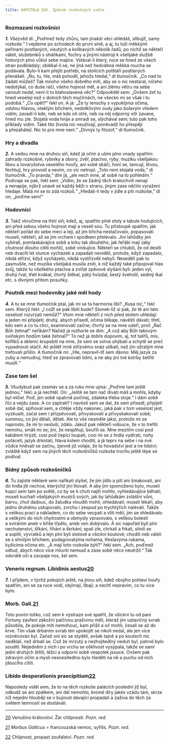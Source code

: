 ```yaml
---
title: KAPITOLA XXV. Způsob rozkošných světa
---
```


### Rozmazaní rozkošníci

**_1._** Všezvěd dí: „Poďmež tedy zhůru, tam jinakší věci uhlédáš, slibujiť, samy rozkoše.“ I vejdeme po schodech do první síně; a aj, tu loží měkkými peřinami postlaných, visutých a kolíbavých několik řadů, po nichž se někteří váleli, služebníků s oháňkami, fochry a jinými nástroji k všelijaké službě hotových plno vůkol sebe majíce. Vstával-li který, ruce se hned ze všech stran podkládaly; oblékal-li se, ne jiná než hedvábná měkká roucha se podávala. Bylo-li kam přejíti potřebí, na stolicích polštáří postlaných přenášeli. „Nu, tu, hle, máš pohodlí, jehožs hledal,“ dí tlumočník. „Co nad to žádati můžeš? Tak mnoho všeho dobrého míti, aby se o nic nestaral, ničeho nedotýkal, co duše ráčí, všeho hojnost měl, a ani zlému větru na sebe vanouti nedal, není-li to blahoslavená věc?“ Odpověděl sem: „Ovšem žeť tu hned veseleji než v dolních těch mučírnách, ne všecko mi se však i tu podobá.“ „Co opět?“ řekl on. A já: „Že ty lenochy s vypuklýma očima, odutou hlavou, oteklým břichem, nedotklivými oudy jako bolavým vředem vidím; zavadí-li kde, neb se kdo oň otře, neb na něj odporný vítr zavane, hned mu zle. Stojatá voda hnije a smradí se, slýchával sem; tuto pak toho příklady vidím. Také tito života nic neužívají, poněvadž ho přespějí a přezahálejí. Nic to pro mne není.“ „Divnýs ty filozof,“ dí tlumočník.

### Hry a divadla

**_2._** A vedou mne na druhou síň, kdež já očím a uším plno vnady spatřím: zahrady rozkošné, rybníky a obory, zvěř, ptactvo, ryby, muziku všelijakou libou a tovaryšstva veselého houfy, ani sobě skáčí, honí se, tancují, štvou, fechtují, hry provodí a nevím, co víc netropí. „Toto není stojatá voda,“ dí tlumočník. „To pravda,“ dím já, „ale nech mne, ať sobě na to pohledím.“ Podívaje se pak, řekl sem: „Vidím, že se žádný těch kratochvílí nenají a nenapije, nýbrž unavě se každý běží v stranu, jiným zase něčím vyražení hledaje. Malá mi se to zdá rozkoš.“ „Hledáš-li tedy v jídle a pití rozkoše,“ dí on, „poďme sem!“

### Hodovníci

**_3._** Takž vkročíme na třetí síň; kdež, aj, spatřím plné stoly a tabule hodujících, ani před sebou všeho hojnost mají a veseli sou. Tu přistoupě spatřím, jak někteří pořád do sebe mecí a lejí, až jim břicha nestačovalo, popasovati museli; někteří, až se jim vrchem i spodkem přelévalo. Jiní lahůdky jen vybírali, pomlaskávajíce sobě a krku tak dlouhého, jak řeřábi mají (aby chutnost dlouho cítiti mohli), sobě vinšujíce. Někteří se chlubili, že od desíti neb dvacíti let slunce vycházeti a zapadati neviděli, protože, když zapadalo, nikdá střízví, když vycházelo, nikdá vystřízvělí nebyli. Neseděli pak tu zasmušile, než muzika všelijaká musila zníti, k níž každý také připojoval hlas svůj, takže tu všelikého ptactva a zvířat zpěvové slyšáni byli: jeden vyl, druhý řval, třetí kvákal, čtvrtý štěkal, pátý hvízdal, šestý šveholil, sedmý lkal etc. s divnými přitom posuňky.

### Poutník mezi hodovníky jaké měl hody

**_4._** A tu se mne tlumočník ptal, jak mi se ta harmonia líbí? „Kusa nic,“ řekl sem. Kterýž řekl: „I cožť se pak líbiti bude? Stonek-liž si pak, že tě ani tato veselost rozvrzati nemůž?“ Vtom mne někteří z nich před stolem uhlédají a jeden mi připíjeti; druhý, abych přisedl, očima blikaje, návěští dávati; třetí, kdo sem a co tu chci, examinovati začne; čtvrtý se na mne udeří, proč „Rač Bůh žehnať“ neříkám? Načež já rozhorle se dím: „A což aby Bůh takovým sviňským hodům také žehnal?“ To než já dobře dopovím, aj, toť talířů, mis, koflíků a sklenic krupobití na mne, že sem se sotva uhýbati a schytě se preč vypadnouti stačil. Ač ještěť mně střízvému snáz utíkati, než jim ožralým mne trefovati přišlo. A tlumočník mi: „Hle, nepravil-liť sem dávno: Měj jazyk za zuby a nemudruj; hleď se zpravovati lidmi, a ne aby jiní tvé kotrby šetřiti musili.“

### Zase tam šel

**_5._** Všudybud pak zasmáv se a za ruku mne ujma: „Poďme tam ještě jednou,“ řekl; a já nechtěl. On: „Ještě se tam nač dívati máš a mohls, kdyby byl mlčel. Poď, jen sobě opatrně počínej, zdaleka třeba stoje.“ I dám sobě říci a vejdu zase. A co zapírati? I navésti sem se dal, že sem přisedl, připíjeti sobě dal, splňoval sem, a chtěje vždy nakonec, jaká pak v tom veselost jest, vyzkusiti, začal sem i přizpěvovati, přivyskovati a přivyskakovati sobě; summou, co jiní dělali, dělati. Ale to vše nesměle jaksi, protože mi se naprosto, že mi to nesluší, zdálo. Jakož pak někteří vidouce, že v to trefiti nemohu, smáli mi se; jiní, že nesplňuji, bouřili se. Mne mezitím cosi pod kabátem hrýzti, cosi pod čepicí loupati, cosi mi se z hrdla vydírati, nohy potáceti, jazyk drkotati, hlava kolem choditi, a já teprv na sebe i na své vůdce hněvati se začnu, zjevně již volaje, že to hovadství jest a ne lidství; zvláště když sem na jiných těch rozkošníčků rozkoše trochu ještě lépe se podíval.

### Bídný způsob rozkošníčků

**_6._** Tu zajisté některé sem naříkati slyšel, že jim jídlo a pití ani šmakovati, ani do hrdla jíti nechce, kterýchž jiní litovali. A aby jim spomoženo bylo, museli kupci sem tam po světě, co by se k chuti najíti mohlo, vyhledávajíce běhati; museli kuchaři všelijakých mustrů svých, jak by lahůdkám zvláštní vůni, barvu, chuť dadouc, do žaludka vlouditi mohli, ohledávati; museli lékaři, aby jedno druhému ustupovalo, zvrchu i zespod po trychtýřích nalévati. Takže s velikou prací a nákladem, co do sebe vecpati a vlíti měli, jim se shledávalo a velikými do nich chytrostmi a obmysly vpravovalo, s velikou bolestí a svíráním aneb v břiše třpělo, aneb ven dobývalo. A sic napořád byli plni nechutenství, šťkání, říhání a škrkání; spali zle, chrkali a frkali, slinili se a soplili, vývratků a lejn plní byli stolové a všickni koutové; chodili neb váleli se s shnilým břichem, podagrovatýma nohama, třeslavýma rukama, kyšícíma očima etc. „A mají toto rozkoše býti?“ řekl sem. „Ach, poďmež odtud, abych něco více mluviti nemusil a zase sobě něco neutržil.“ Tak odvrátě oči a zacpaje nos, šel sem.

### Veneris regnum. Libidinis aestus[20](./resources/undefined)

**_7._** I přijdem, v týchž pokojích ještě, na jinou síň, kdež obojího pohlaví houfy spatřím, ani se za ruce vodí, objímají, líbají; a nechť nepravím, co tu více bylo.

### Morb. Gall.[21](./resources/undefined)

Toto povím toliko, což sem k výstraze své spatřil, že všickni tu od paní Fortuny zavřeni zákožní palčivou prašivinu měli, kteráž jim ustavičný svrab působila, že pokoje míti nemohouc, kam přišli a oč mohli, česali se až do krve. Tím však drbáním svrab ten upokojiti se nikoli nedal, ale jen více rozněcován byl. Začež oni sic se styděli, avšak tajně a po koutech nic nedělali, než drbali se. Což že mrzutý a nezhojitedlný neduh byl, patrné bylo souditi. Nejedněm z nich i po vrchu se ošklivost vysýpala, takže se sami jedni druhých štítili, těžcí a odporní sobě vespolek jsouce. Ovšem pak zdravým očím a mysli nesnesitedlno bylo hleděti na ně a puchu od nich jdoucího cítiti.

### Libido desperationis praecipitium[22](./resources/undefined)

Naposledy viděl sem, že to na těch rozkoše palácích poslední již byl, odkudž se ani zpátkem, ani dál nemohlo, kromě díry jakés vzádu tam, skrze níž nejedni hlouběji se v bujnost dávající propadali a zaživa do těch za světem temností se dostávali.

* * *

[20](./resources/undefined) Venušino království. Žár chlípnosti. _Pozn. red._

[21](./resources/undefined) _Morbus Gallicus_ = francouzská nemoc, syfilis. _Pozn. red._

[22](./resources/undefined) Chlípnost, propast zoufalství. _Pozn. red._
